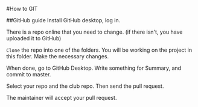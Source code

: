 #How to GIT

##GitHub guide
Install GitHub desktop, log in.

There is a repo online that you need to change.
(if there isn't, you have uploaded it to GitHub)

`Clone` the repo into one of the folders. You will be working on the project in this folder. Make the necessary changes.

When done, go to GitHub Desktop. Write something for Summary, and commit to master.

Select your repo and the club repo. Then send the pull request.

The maintainer will accept your pull request.
 